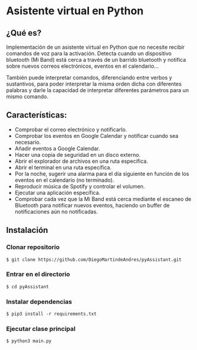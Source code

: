 # Asistente virtual en Python


## ¿Qué es?
Implementación de un asistente virtual en Python que no necesite recibir comandos de voz para la activación. Detecta cuando un dispositivo bluetooth (Mi Band) está cerca a través de un barrido bluetooth y notifica sobre nuevos correos electrónicos, eventos en el calendario... 

También puede interpretar comandos, diferenciando entre verbos y sustantivos, para poder interpretar la misma orden dicha con diferentes palabras y darle la capacidad de interpretar diferentes parámetros para un mismo comando.

## Características:

 - Comprobar el correo electrónico y notificarlo.
 - Comprobar los eventos en Google Calendar y notificar cuando sea necesario.
 - Añadir eventos a Google Calendar.
 - Hacer una copia de seguridad en un disco externo.
 - Abrir el explorador de archivos en una ruta específica.
 - Abrir el terminal en una ruta específica.
 - Por la noche, sugerir una alarma para el día siguiente en función de los eventos en el calendario (no terminado).
 - Reproducir música de Spotify y controlar el volumen.
 - Ejecutar una aplicación específica.
 - Comprobar cada vez que la Mi Band está cerca mediante el escaneo de Bluetooth para notificar nuevos eventos, haciendo un buffer de notificaciones aún no notificadas.

## Instalación
### Clonar repositorio
`$ git clone https://github.com/DiegoMartindeAndres/pyAssistant.git`

### Entrar en el directorio
`$ cd pyAssistant`

### Instalar dependencias
`$ pip3 install -r requirements.txt`

### Ejecutar clase principal
`$ python3 main.py`
